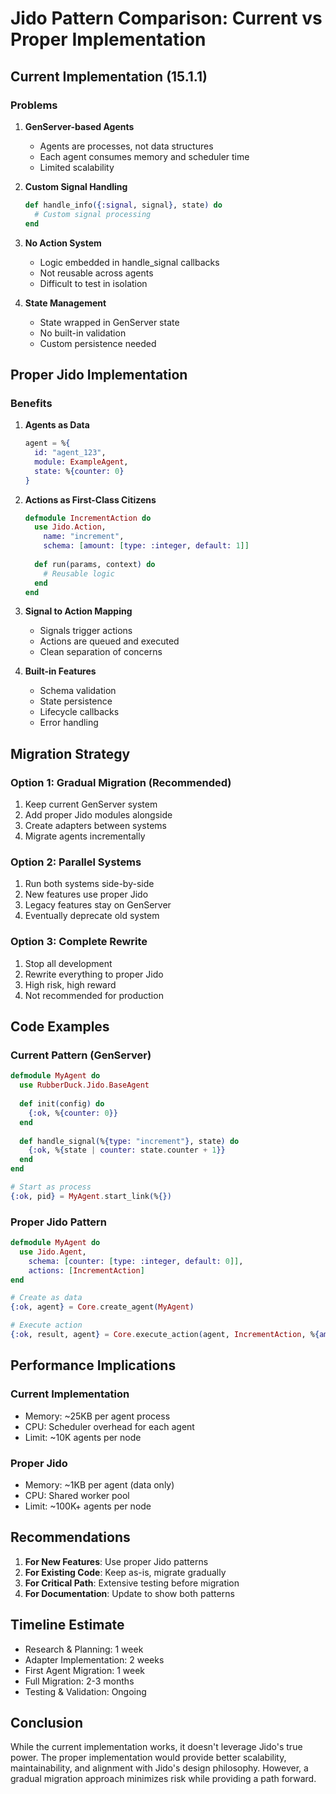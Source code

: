 # Jido Pattern Comparison: Current vs Proper Implementation

## Current Implementation (15.1.1)

### Problems
1. **GenServer-based Agents**
   - Agents are processes, not data structures
   - Each agent consumes memory and scheduler time
   - Limited scalability

2. **Custom Signal Handling**
   ```elixir
   def handle_info({:signal, signal}, state) do
     # Custom signal processing
   end
   ```

3. **No Action System**
   - Logic embedded in handle_signal callbacks
   - Not reusable across agents
   - Difficult to test in isolation

4. **State Management**
   - State wrapped in GenServer state
   - No built-in validation
   - Custom persistence needed

## Proper Jido Implementation

### Benefits
1. **Agents as Data**
   ```elixir
   agent = %{
     id: "agent_123",
     module: ExampleAgent,
     state: %{counter: 0}
   }
   ```

2. **Actions as First-Class Citizens**
   ```elixir
   defmodule IncrementAction do
     use Jido.Action,
       name: "increment",
       schema: [amount: [type: :integer, default: 1]]
       
     def run(params, context) do
       # Reusable logic
     end
   end
   ```

3. **Signal to Action Mapping**
   - Signals trigger actions
   - Actions are queued and executed
   - Clean separation of concerns

4. **Built-in Features**
   - Schema validation
   - State persistence
   - Lifecycle callbacks
   - Error handling

## Migration Strategy

### Option 1: Gradual Migration (Recommended)
1. Keep current GenServer system
2. Add proper Jido modules alongside
3. Create adapters between systems
4. Migrate agents incrementally

### Option 2: Parallel Systems
1. Run both systems side-by-side
2. New features use proper Jido
3. Legacy features stay on GenServer
4. Eventually deprecate old system

### Option 3: Complete Rewrite
1. Stop all development
2. Rewrite everything to proper Jido
3. High risk, high reward
4. Not recommended for production

## Code Examples

### Current Pattern (GenServer)
```elixir
defmodule MyAgent do
  use RubberDuck.Jido.BaseAgent
  
  def init(config) do
    {:ok, %{counter: 0}}
  end
  
  def handle_signal(%{type: "increment"}, state) do
    {:ok, %{state | counter: state.counter + 1}}
  end
end

# Start as process
{:ok, pid} = MyAgent.start_link(%{})
```

### Proper Jido Pattern
```elixir
defmodule MyAgent do
  use Jido.Agent,
    schema: [counter: [type: :integer, default: 0]],
    actions: [IncrementAction]
end

# Create as data
{:ok, agent} = Core.create_agent(MyAgent)

# Execute action
{:ok, result, agent} = Core.execute_action(agent, IncrementAction, %{amount: 1})
```

## Performance Implications

### Current Implementation
- Memory: ~25KB per agent process
- CPU: Scheduler overhead for each agent
- Limit: ~10K agents per node

### Proper Jido
- Memory: ~1KB per agent (data only)
- CPU: Shared worker pool
- Limit: ~100K+ agents per node

## Recommendations

1. **For New Features**: Use proper Jido patterns
2. **For Existing Code**: Keep as-is, migrate gradually
3. **For Critical Path**: Extensive testing before migration
4. **For Documentation**: Update to show both patterns

## Timeline Estimate

- Research & Planning: 1 week
- Adapter Implementation: 2 weeks
- First Agent Migration: 1 week
- Full Migration: 2-3 months
- Testing & Validation: Ongoing

## Conclusion

While the current implementation works, it doesn't leverage Jido's true power. The proper implementation would provide better scalability, maintainability, and alignment with Jido's design philosophy. However, a gradual migration approach minimizes risk while providing a path forward.